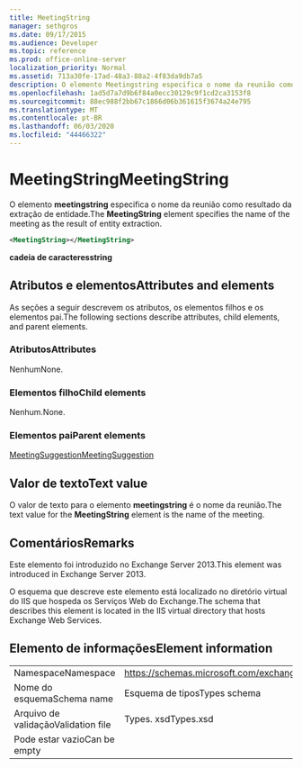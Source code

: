```yaml
---
title: MeetingString
manager: sethgros
ms.date: 09/17/2015
ms.audience: Developer
ms.topic: reference
ms.prod: office-online-server
localization_priority: Normal
ms.assetid: 713a30fe-17ad-48a3-88a2-4f83da9db7a5
description: O elemento Meetingstring especifica o nome da reunião como resultado da extração de entidade.
ms.openlocfilehash: 1ad5d7a7d9b6f84a0ecc30129c9f1cd2ca3153f8
ms.sourcegitcommit: 88ec988f2bb67c1866d06b361615f3674a24e795
ms.translationtype: MT
ms.contentlocale: pt-BR
ms.lasthandoff: 06/03/2020
ms.locfileid: "44466322"
---
```

# <a name="meetingstring"></a><span data-ttu-id="74c62-103">MeetingString</span><span class="sxs-lookup"><span data-stu-id="74c62-103">MeetingString</span></span>

<span data-ttu-id="74c62-104">O elemento **meetingstring** especifica o nome da reunião como resultado da extração de entidade.</span><span class="sxs-lookup"><span data-stu-id="74c62-104">The **MeetingString** element specifies the name of the meeting as the result of entity extraction.</span></span> 
  
```XML
<MeetingString></MeetingString>
```

 <span data-ttu-id="74c62-105">**cadeia de caracteres**</span><span class="sxs-lookup"><span data-stu-id="74c62-105">**string**</span></span>
## <a name="attributes-and-elements"></a><span data-ttu-id="74c62-106">Atributos e elementos</span><span class="sxs-lookup"><span data-stu-id="74c62-106">Attributes and elements</span></span>

<span data-ttu-id="74c62-107">As seções a seguir descrevem os atributos, os elementos filhos e os elementos pai.</span><span class="sxs-lookup"><span data-stu-id="74c62-107">The following sections describe attributes, child elements, and parent elements.</span></span>
  
### <a name="attributes"></a><span data-ttu-id="74c62-108">Atributos</span><span class="sxs-lookup"><span data-stu-id="74c62-108">Attributes</span></span>

<span data-ttu-id="74c62-109">Nenhum</span><span class="sxs-lookup"><span data-stu-id="74c62-109">None.</span></span>
  
### <a name="child-elements"></a><span data-ttu-id="74c62-110">Elementos filho</span><span class="sxs-lookup"><span data-stu-id="74c62-110">Child elements</span></span>

<span data-ttu-id="74c62-111">Nenhum.</span><span class="sxs-lookup"><span data-stu-id="74c62-111">None.</span></span>
  
### <a name="parent-elements"></a><span data-ttu-id="74c62-112">Elementos pai</span><span class="sxs-lookup"><span data-stu-id="74c62-112">Parent elements</span></span>

[<span data-ttu-id="74c62-113">MeetingSuggestion</span><span class="sxs-lookup"><span data-stu-id="74c62-113">MeetingSuggestion</span></span>](meetingsuggestion.md)
  
## <a name="text-value"></a><span data-ttu-id="74c62-114">Valor de texto</span><span class="sxs-lookup"><span data-stu-id="74c62-114">Text value</span></span>

<span data-ttu-id="74c62-115">O valor de texto para o elemento **meetingstring** é o nome da reunião.</span><span class="sxs-lookup"><span data-stu-id="74c62-115">The text value for the **MeetingString** element is the name of the meeting.</span></span> 
  
## <a name="remarks"></a><span data-ttu-id="74c62-116">Comentários</span><span class="sxs-lookup"><span data-stu-id="74c62-116">Remarks</span></span>

<span data-ttu-id="74c62-117">Este elemento foi introduzido no Exchange Server 2013.</span><span class="sxs-lookup"><span data-stu-id="74c62-117">This element was introduced in Exchange Server 2013.</span></span>
  
<span data-ttu-id="74c62-118">O esquema que descreve este elemento está localizado no diretório virtual do IIS que hospeda os Serviços Web do Exchange.</span><span class="sxs-lookup"><span data-stu-id="74c62-118">The schema that describes this element is located in the IIS virtual directory that hosts Exchange Web Services.</span></span>
  
## <a name="element-information"></a><span data-ttu-id="74c62-119">Elemento de informações</span><span class="sxs-lookup"><span data-stu-id="74c62-119">Element information</span></span>

|||
|:-----|:-----|
|<span data-ttu-id="74c62-120">Namespace</span><span class="sxs-lookup"><span data-stu-id="74c62-120">Namespace</span></span>  <br/> |https://schemas.microsoft.com/exchange/services/2006/types  <br/> |
|<span data-ttu-id="74c62-121">Nome do esquema</span><span class="sxs-lookup"><span data-stu-id="74c62-121">Schema name</span></span>  <br/> |<span data-ttu-id="74c62-122">Esquema de tipos</span><span class="sxs-lookup"><span data-stu-id="74c62-122">Types schema</span></span>  <br/> |
|<span data-ttu-id="74c62-123">Arquivo de validação</span><span class="sxs-lookup"><span data-stu-id="74c62-123">Validation file</span></span>  <br/> |<span data-ttu-id="74c62-124">Types. xsd</span><span class="sxs-lookup"><span data-stu-id="74c62-124">Types.xsd</span></span>  <br/> |
|<span data-ttu-id="74c62-125">Pode estar vazio</span><span class="sxs-lookup"><span data-stu-id="74c62-125">Can be empty</span></span>  <br/> ||
   

